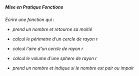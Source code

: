 
##### Mise en Pratique Fonctions

*Ecrire une fonction qui* :

- *prend un nombre et retourne sa moitié*

- *calcul le périmetre d'un cercle de rayon r*

- *calcul l'aire d'un cercle de rayon r*

- *calcul le volume d'une sphere de rayon r*

- *prend un nombre et indique si le nombre est pair ou impair*
